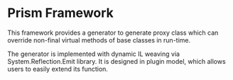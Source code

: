 # Prism Framework

This framework provides a generator to generate proxy class which
can override non-final virtual methods of base classes in run-time.

The generator is implemented with dynamic IL weaving via System.Reflection.Emit library.
It is designed in plugin model, which allows users to easily extend its function.